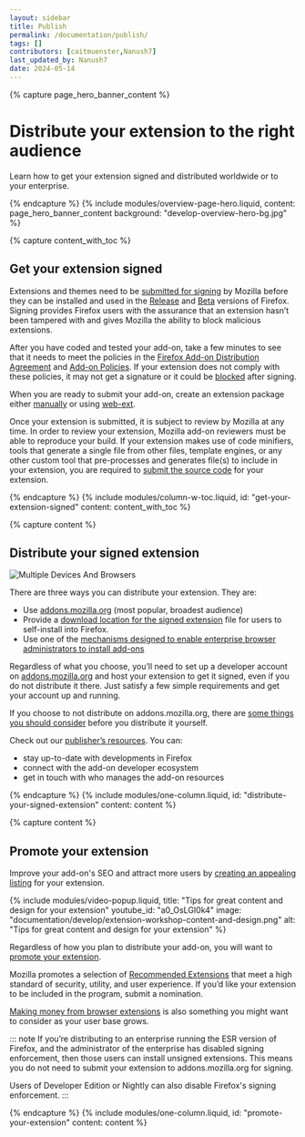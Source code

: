 ```yaml
---
layout: sidebar
title: Publish
permalink: /documentation/publish/
tags: []
contributors: [caitmuenster,Nanush7]
last_updated_by: Nanush7
date: 2024-05-14 
---
```


<!-- Overview Page Hero Banner -->

{% capture page_hero_banner_content %}

# Distribute your extension to the right audience

Learn how to get your extension signed and distributed worldwide or to your enterprise.

{% endcapture %}
{% include modules/overview-page-hero.liquid,
	content: page_hero_banner_content
	background: "develop-overview-hero-bg.jpg"
%}

<!-- END: Overview Page Hero Banner -->

<!-- Content with Table of Contents Module -->

{% capture content_with_toc %}

## Get your extension signed

Extensions and themes need to be [submitted for signing](/documentation/publish/signing-and-distribution-overview/) by Mozilla before they can be installed and used in the [Release](https://www.mozilla.org/firefox/) and [Beta](https://www.mozilla.org/firefox/channel/desktop/) versions of Firefox. Signing provides Firefox users with the assurance that an extension hasn’t been tampered with and gives Mozilla the ability to block malicious extensions. 

After you have coded and tested your add-on, take a few minutes to see that it needs to meet the policies in the [Firefox Add-on Distribution Agreement](/documentation/publish/firefox-add-on-distribution-agreement/) and [Add-on Policies](/documentation/publish/add-on-policies/). If your extension does not comply with these policies, it may not get a signature or it could be [blocked](/documentation/publish/add-ons-blocking-process/) after signing.

When you are ready to submit your add-on, create an extension package either [manually](/documentation/publish/package-your-extension/) or using [web-ext](/documentation/develop/getting-started-with-web-ext/).

Once your extension is submitted, it is subject to review by Mozilla at any time. In order to review your extension, Mozilla add-on reviewers must be able to reproduce your build. If your extension makes use of code minifiers, tools that generate a single file from other files, template engines, or any other custom tool that pre-processes and generates file(s) to include in your extension, you are required to [submit the source code](/documentation/publish/source-code-submission/) for your extension.

{% endcapture %}
{% include modules/column-w-toc.liquid,
	id: "get-your-extension-signed"
	content: content_with_toc
%}

<!-- END: Content with Table of Contents -->

<!-- Single Column Body Module -->

{% capture content %}

## Distribute your signed extension

![Multiple Devices And Browsers](/assets/img/documentation/develop/MultipleDevicesAndBrowsers_fullwidth.png)

There are three ways you can distribute your extension. They are:

- Use [addons.mozilla.org](https://developer.mozilla.org/docs/Mozilla/Add-ons/Distribution/Submitting_an_add-on) (most popular, broadest audience)
- Provide a [download location for the signed extension](/documentation/publish/self-distribution/) file for users to self-install into Firefox.
- Use one of the [mechanisms designed to enable enterprise browser administrators to install add-ons](/documentation/enterprise/enterprise-distribution/)

Regardless of what you choose, you’ll need to set up a developer account on [addons.mozilla.org](https://addons.mozilla.org) and host your extension to get it signed, even if you do not distribute it there. Just satisfy a few simple requirements and get your account up and running.

If you choose to not distribute on addons.mozilla.org, there are [some things you should consider](/documentation/publish/self-distribution/) before you distribute it yourself.

Check out our [publisher’s resources](/documentation/manage/resources-for-publishers/). You can:

- stay up-to-date with developments in Firefox
- connect with the add-on developer ecosystem
- get in touch with who manages the add-on resources

{% endcapture %}
{% include modules/one-column.liquid,
	id: "distribute-your-signed-extension"
	content: content
%}

<!-- END: Single Column Body Module -->

<!-- Single Column Body Module -->

{% capture content %}

## Promote your extension

Improve your add-on's SEO and attract more users by [creating an appealing listing](/documentation/develop/create-an-appealing-listing/) for your extension.

<!-- Video Popup Thumbnail -->

{% include modules/video-popup.liquid,
	title: "Tips for great content and design for your extension"
	youtube_id: "a0_OsLGI0k4"
	image: "documentation/develop/extension-workshop-content-and-design.png"
	alt: "Tips for great content and design for your extension"
%}

<!-- END: Video Popup Thumbnail -->

Regardless of how you plan to distribute your add-on, you will want to [promote your extension](/documentation/publish/promoting-your-extension/).

Mozilla promotes a selection of [Recommended Extensions](/documentation/publish/recommended-extensions/) that meet a high standard of security, utility, and user experience. If you’d like your extension to be included in the program, submit a nomination.

[Making money from browser extensions](/documentation/publish/make-money-from-browser-extensions/) is also something you might want to consider as your user base grows.

::: note
If you’re distributing to an enterprise running the ESR version of Firefox, and the administrator of the enterprise has disabled signing enforcement, then those users can install unsigned extensions. This means you do not need to submit your extension to addons.mozilla.org for signing.

Users of Developer Edition or Nightly can also disable Firefox's signing enforcement.
:::

{% endcapture %}
{% include modules/one-column.liquid,
	id: "promote-your-extension"
	content: content
%}

<!-- END: Single Column Body Module -->

